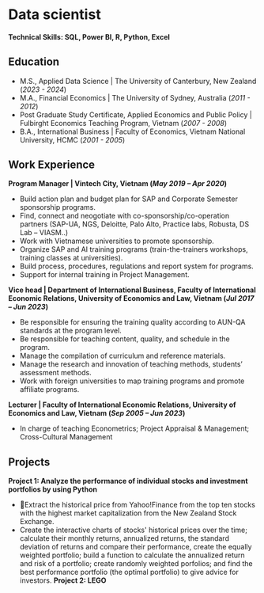 # Data scientist

#### Technical Skills: SQL, Power BI, R, Python, Excel

## Education
- M.S., Applied Data Science | The University of Canterbury, New Zealand (_2023 - 2024_)
- M.A., Financial Economics | The University of Sydney, Australia (_2011 - 2012_)
- Post Graduate Study Certificate, Applied Economics and Public Policy | Fulbirght Economics Teaching Program, Vietnam (_2007 - 2008_)
- B.A., International Business | Faculty of Economics, Vietnam National University, HCMC (_2001 - 2005_)

## Work Experience
**Program Manager | Vintech City, Vietnam (_May 2019 – Apr 2020_)**
- Build action plan and budget plan for SAP and Corporate Semester sponsorship programs.
- Find, connect and neogotiate with co-sponsorship/co-operation partners (SAP-UA, NGS, Deloitte, Palo Alto, Practice labs, Robusta, DS Lab – VIASM..)
- Work with Vietnamese universities to promote sponsorship.  
- Organize SAP and AI training programs (train-the-trainers workshops, training classes at universities). 
- Build process, procedures, regulations and report system for programs.
- Support for internal training in Project Management.

**Vice head | Department of International Business, Faculty of International Economic Relations, University of Economics and Law, Vietnam (_Jul 2017 – Jun 2023_)**
- Be responsible for ensuring the training quality according to AUN-QA standards at the program level.
- Be responsible for teaching content, quality, and schedule in the program.
- Manage the compilation of curriculum and reference materials.
- Manage the research and innovation of teaching methods, students’ assessment methods. 
- Work with foreign universities to map training programs and promote affiliate programs.

**Lecturer | Faculty of International Economic Relations, University of Economics and Law, Vietnam (_Sep 2005 – Jun 2023_)**
- In charge of teaching Econometrics; Project Appraisal & Management; Cross-Cultural Management

## Projects
**Project 1: Analyze the performance of individual stocks and investment portfolios by using Python**
- Extract the historical price from Yahoo!Finance from the top ten stocks with the highest market capitalization from the New Zealand Stock Exchange.
- Create the interactive charts of stocks' historical prices over the time; calculate their monthly returns, annualized returns, the standard deviation of returns and compare their performance, create the equally weighted portfolio; build a function to calculate the annualized return and risk of a portfolio; create randomly weighted porfolios; and find the best performance portfolio (the optimal portfolio) to give advice for investors.
**Project 2: LEGO**
